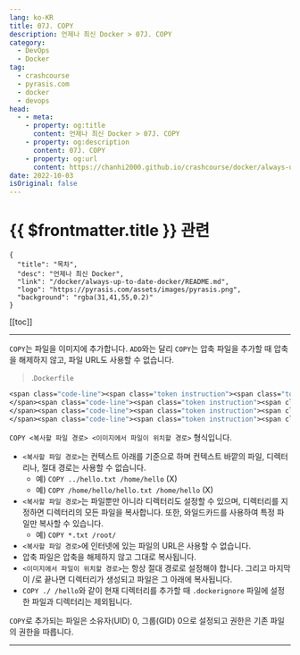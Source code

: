 ```yaml
---
lang: ko-KR
title: 07J. COPY
description: 언제나 최신 Docker > 07J. COPY
category: 
  - DevOps
  - Docker
tag: 
  - crashcourse
  - pyrasis.com
  - docker
  - devops
head:
  - - meta:
    - property: og:title
      content: 언제나 최신 Docker > 07J. COPY
    - property: og:description
      content: 07J. COPY
    - property: og:url
      content: https://chanhi2000.github.io/crashcourse/docker/always-up-to-date-docker/07J.html
date: 2022-10-03
isOriginal: false
---
```


# {{ $frontmatter.title }} 관련

```component VPCard
{
  "title": "목차",
  "desc": "언제나 최신 Docker",
  "link": "/docker/always-up-to-date-docker/README.md",
  "logo": "https://pyrasis.com/assets/images/pyrasis.png",
  "background": "rgba(31,41,55,0.2)"
}
```

[[toc]]

---

<SiteInfo
  name="7장 - 10. COPY"
  desc="언제나 최신 Docker"
  url="https://pyrasis.com/jHLsAlwaysUpToDateDocker/Unit07/10"
  logo="https://pyrasis.com/assets/images/pyrasis.png"
  preview="https://pyrasis.com/assets/images/profile1.png"/>

`COPY`는 파일을 이미지에 추가합니다. `ADD`와는 달리 `COPY`는 압축 파일을 추가할 때 압축을 해제하지 않고, 파일 URL도 사용할 수 없습니다.

> .<FontIcon icon="fa-brands fa-docker"/>`Dockerfile`

```dockerfile
<span class="code-line"><span class="token instruction"><span class="token keyword">COPY</span> hello-entrypoint.sh /entrypoint.sh</span>
</span><span class="code-line"><span class="token instruction"><span class="token keyword">COPY</span> hello-dir /hello-dir</span>
</span><span class="code-line"><span class="token instruction"><span class="token keyword">COPY</span> zlib-1.2.8.tar.gz /zlib-1.2.8.tar.gz</span>
</span><span class="code-line"><span class="token instruction"><span class="token keyword">COPY</span> *.txt /root/</span>
```

`COPY <복사할 파일 경로> <이미지에서 파일이 위치할 경로>` 형식입니다.

- `<복사할 파일 경로>`는 컨텍스트 아래를 기준으로 하며 컨텍스트 바깥의 파일, 디렉터리나, 절대 경로는 사용할 수 없습니다.
  - 예) `COPY ../hello.txt /home/hello` (X)
  - 예) `COPY /home/hello/hello.txt /home/hello` (X)
- `<복사할 파일 경로>`는 파일뿐만 아니라 디렉터리도 설정할 수 있으며, 디렉터리를 지정하면 디렉터리의 모든 파일을 복사합니다. 또한, 와일드카드를 사용하여 특정 파일만 복사할 수 있습니다.
  - 예) `COPY *.txt /root/`
- `<복사할 파일 경로>`에 인터넷에 있는 파일의 URL은 사용할 수 없습니다.
- 압축 파일은 압축을 해제하지 않고 그대로 복사됩니다.
- `<이미지에서 파일이 위치할 경로>`는 항상 절대 경로로 설정해야 합니다. 그리고 마지막이 /로 끝나면 디렉터리가 생성되고 파일은 그 아래에 복사됩니다.
- `COPY ./ /hello`와 같이 현재 디렉터리를 추가할 때 <FontIcon icon="fa-brands fa-docker"/>`.dockerignore` 파일에 설정한 파일과 디렉터리는 제외됩니다.

`COPY`로 추가되는 파일은 소유자(UID) 0, 그룹(GID) 0으로 설정되고 권한은 기존 파일의 권한을 따릅니다.

---
